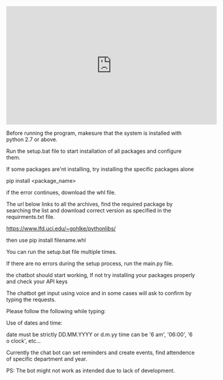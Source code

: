 <iframe width="560" height="315" src="https://www.youtube.com/embed/BQEoaFgtVBk" title="YouTube video player" frameborder="0" allow="accelerometer; autoplay; clipboard-write; encrypted-media; gyroscope; picture-in-picture" allowfullscreen></iframe>

Before running the program, makesure that the system is installed with python 2.7 or above.

Run the setup.bat file to start installation of all packages and configure them.

If some packages are'nt installing, try installing the specific packages alone

pip install <package_name>

if the error continues, download the whl file.

The url below links to all the archives, find the required package by searching the list and download correct version as specified in the requirments.txt file.

https://www.lfd.uci.edu/~gohlke/pythonlibs/

then use pip install filename.whl

You can run the setup.bat file multiple times.

If there are no errors during the setup process, run the main.py file.

the chatbot should start working, If not try installing your packages properly and check your API keys


The chatbot get input using voice and in some cases will ask to confirm by typing the requests.

Please follow the following while typing:

Use of dates and time:

date must be strictly DD.MM.YYYY or d.m.yy
time can be '6 am', '06:00', '6 o clock', etc...

Currently the chat bot can set reminders and create events, find attendence of specific department and year. 

PS: 
The bot might not work as intended due to lack of development.

